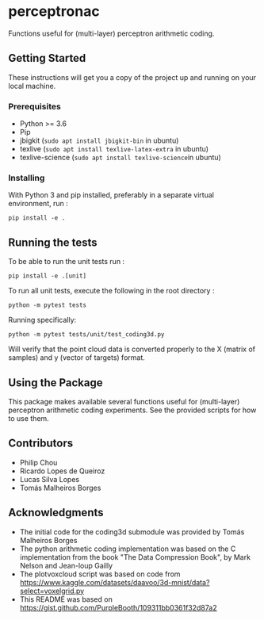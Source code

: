 # perceptronac

Functions useful for (multi-layer) perceptron arithmetic coding.

## Getting Started

These instructions will get you a copy of the project up and running on your local machine.

### Prerequisites

- Python >= 3.6
- Pip
- jbigkit (`sudo apt install jbigkit-bin` in ubuntu)
- texlive (`sudo apt install texlive-latex-extra` in ubuntu)
- texlive-science (`sudo apt install texlive-science`in ubuntu)

### Installing

With Python 3 and pip installed, preferably in a separate virtual environment, run :
```
pip install -e .
```

## Running the tests

To be able to run the unit tests run :
```
pip install -e .[unit]
```
To run all unit tests, execute the following in the root directory :
```
python -m pytest tests
```
Running specifically:
```
python -m pytest tests/unit/test_coding3d.py
```
Will verify that the point cloud data is converted properly to the X (matrix of samples) and y (vector of targets) format.

## Using the Package

This package makes available several functions useful for (multi-layer) perceptron arithmetic coding experiments. See the provided scripts for how to use them. 

## Contributors

- Philip Chou
- Ricardo Lopes de Queiroz
- Lucas Silva Lopes
- Tomás Malheiros Borges

## Acknowledgments

- The initial code for the coding3d submodule was provided by Tomás Malheiros Borges
- The python arithmetic coding implementation was based on the C implementation from the book "The Data Compression Book", by Mark Nelson and Jean-loup Gailly
- The plotvoxcloud script was based on code from https://www.kaggle.com/datasets/daavoo/3d-mnist/data?select=voxelgrid.py
- This README was based on https://gist.github.com/PurpleBooth/109311bb0361f32d87a2